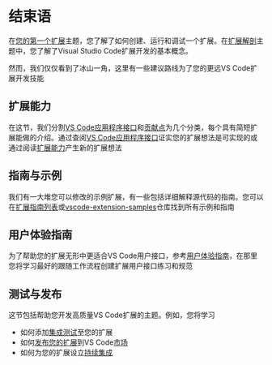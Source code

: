 # 结束语
在[您的第一个扩展](1.%20%E6%82%A8%E7%9A%84%E7%AC%AC%E4%B8%80%E4%B8%AA%E6%89%A9%E5%B1%95.md)主题，您了解了如何创建、运行和调试一个扩展。在[扩展解剖](2.%20%E6%89%A9%E5%B1%95%E8%A7%A3%E5%89%96.md)主题中，您了解了Visual Studio Code扩展开发的基本概念。

然而，我们仅仅看到了冰山一角，这里有一些建议路线为了您的更远VS Code扩展开发技能

## 扩展能力
在这节，我们分割[VS Code应用程序接口](/9.%20%E6%9F%A5%E9%98%85/1.%20VS%20Code%E5%BA%94%E7%94%A8%E7%A8%8B%E5%BA%8F%E6%8E%A5%E5%8F%A3.md)和[贡献点](/9.%20%E6%9F%A5%E9%98%85/2.%20%E8%B4%A1%E7%8C%AE%E7%82%B9.md)为几个分类，每个具有简短扩展能做的介绍。通过查阅[VS Code应用程序接口](/9.%20%E6%9F%A5%E9%98%85/1.%20VS%20Code%E5%BA%94%E7%94%A8%E7%A8%8B%E5%BA%8F%E6%8E%A5%E5%8F%A3.md)证实您的扩展想法是可实现的或通过阅读[扩展能力](/3.%20%E6%89%A9%E5%B1%95%E8%83%BD%E5%8A%9B/1.%20%E6%A6%82%E8%A7%88.md)产生新的扩展想法
## 指南与示例
我们有一大堆您可以修改的示例扩展，有一些包括详细解释源代码的指南。您可以在[扩展指南列表](/4.%20%E6%89%A9%E5%B1%95%E6%8C%87%E5%8D%97/1.%20%E6%A6%82%E8%A7%88.md)或[vscode-extension-samples](https://github.com/microsoft/vscode-extension-samples)仓库找到所有示例和指南

## 用户体验指南
为了帮助您的扩展无形中更适合VS Code用户接口，参考[用户体验指南](/5.%20%E7%94%A8%E6%88%B7%E4%BD%93%E9%AA%8C%E6%8C%87%E5%8D%97/1.%20%E6%A6%82%E8%A7%88.md)，在那里您将学习最好的跟随工作流程创建扩展用户接口练习和规范
## 测试与发布
这节包括帮助您开发高质量VS Code扩展的主题。例如，您将学习
- 如何添加[集成测试](/7.%20%E6%B5%8B%E8%AF%95%E4%B8%8E%E5%8F%91%E5%B8%83/1.%20%E6%B5%8B%E8%AF%95%E6%89%A9%E5%B1%95.md)至您的扩展
- 如何[发布您的扩展](/7.%20%E6%B5%8B%E8%AF%95%E4%B8%8E%E5%8F%91%E5%B8%83/2.%20%E5%8F%91%E5%B8%83%E6%89%A9%E5%B1%95.md)到VS Code[市场](https://marketplace.visualstudio.com/)
- 如何为您的扩展设立[持续集成](/7.%20%E6%B5%8B%E8%AF%95%E4%B8%8E%E5%8F%91%E5%B8%83/4.%20%E6%8C%81%E7%BB%AD%E9%9B%86%E6%88%90.md)